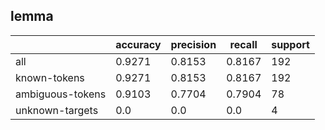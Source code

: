 
## lemma

|                  | accuracy | precision | recall | support |
|------------------|----------|-----------|--------|---------|
| all              | 0.9271   | 0.8153    | 0.8167 | 192     |
| known-tokens     | 0.9271   | 0.8153    | 0.8167 | 192     |
| ambiguous-tokens | 0.9103   | 0.7704    | 0.7904 | 78      |
| unknown-targets  | 0.0      | 0.0       | 0.0    | 4       |

